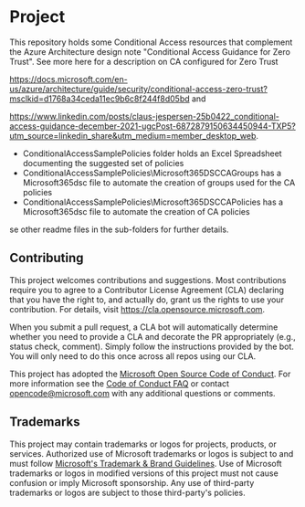 # Project

This repository holds some Conditional Access resources that complement the Azure Architecture design note "Conditional Access Guidance for Zero Trust".
See more here for a description on CA configured for Zero Trust 

https://docs.microsoft.com/en-us/azure/architecture/guide/security/conditional-access-zero-trust?msclkid=d1768a34ceda11ec9b6c8f244f8d05bd and

https://www.linkedin.com/posts/claus-jespersen-25b0422_conditional-access-guidance-december-2021-ugcPost-6872879150634450944-TXP5?utm_source=linkedin_share&utm_medium=member_desktop_web.

- ConditionalAccessSamplePolicies folder holds an Excel Spreadsheet documenting the suggested set of policies
- ConditionalAccessSamplePolicies\Microsoft365DSCCAGroups has a Microsoft365dsc file to automate the creation of groups used for the CA policies
- ConditionalAccessSamplePolicies\Microsoft365DSCCAPolicies has a Microsoft365dsc file to automate the creation of CA policies 

se other readme files in the sub-folders for further details.

## Contributing

This project welcomes contributions and suggestions.  Most contributions require you to agree to a
Contributor License Agreement (CLA) declaring that you have the right to, and actually do, grant us
the rights to use your contribution. For details, visit https://cla.opensource.microsoft.com.

When you submit a pull request, a CLA bot will automatically determine whether you need to provide
a CLA and decorate the PR appropriately (e.g., status check, comment). Simply follow the instructions
provided by the bot. You will only need to do this once across all repos using our CLA.

This project has adopted the [Microsoft Open Source Code of Conduct](https://opensource.microsoft.com/codeofconduct/).
For more information see the [Code of Conduct FAQ](https://opensource.microsoft.com/codeofconduct/faq/) or
contact [opencode@microsoft.com](mailto:opencode@microsoft.com) with any additional questions or comments.

## Trademarks

This project may contain trademarks or logos for projects, products, or services. Authorized use of Microsoft 
trademarks or logos is subject to and must follow 
[Microsoft's Trademark & Brand Guidelines](https://www.microsoft.com/en-us/legal/intellectualproperty/trademarks/usage/general).
Use of Microsoft trademarks or logos in modified versions of this project must not cause confusion or imply Microsoft sponsorship.
Any use of third-party trademarks or logos are subject to those third-party's policies.
